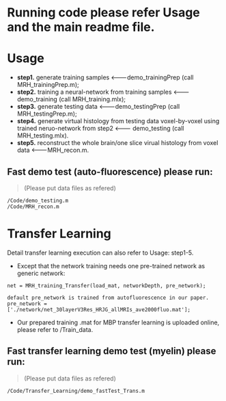 # Running code please refer Usage and the main readme file.
# Usage
- **step1.** generate training samples <---demo_trainingPrep (call MRH_trainingPrep.m);
- **step2.** training a neural-network from training samples <---demo_training (call MRH_training.mlx);
- **step3.** generate testing data <---demo_testingPrep (call MRH_testingPrep.m);
- **step4.** generate virtual histology from testing data voxel-by-voxel using trained neruo-network from step2 <--- demo_testing (call MRH_testing.mlx).
- **step5.** reconstruct the whole brain/one slice virual histology from voxel data <---MRH_recon.m.
## Fast demo test (auto-fluorescence) please run:
>(Please put data files as refered)
```
/Code/demo_testing.m 
/Code/MRH_recon.m
```
# Transfer Learning
 Detail transfer learning execution can also refer to Usage: step1-5. 
- Except that the network training needs one pre-trained network as generic network:
```
net = MRH_training_Transfer(load_mat, networkDepth, pre_network);

default pre_network is trained from autofluorescence in our paper.
pre_network = ['./network/net_30layerV3Res_HRJG_allMRIs_ave2000fluo.mat'];
```
- Our prepared training .mat for MBP transfer learning is uploaded online, please refer to /Train_data.

## Fast transfer learning demo test (myelin) please run:
>(Please put data files as refered)
```
/Code/Transfer_Learning/demo_fastTest_Trans.m
